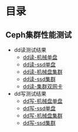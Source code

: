 # 目录

## Ceph集群性能测试

* dd读测试结果
  * [dd读-机械单盘](Ceph集群性能测试/dd读写测试结果/dd读-机械单盘.md)
  * [dd读-ssd单盘](Ceph集群性能测试/dd读写测试结果/dd读-ssd单盘.md)
  * [dd读-机械盘集群](Ceph集群性能测试/dd读写测试结果/dd读-机械盘集群.md)
  * [dd读-ssd集群](Ceph集群性能测试/dd读写测试结果/dd读-ssd集群.md)
  * [dd读-集群双网卡](Ceph集群性能测试/dd读写测试结果/dd读-集群双网卡.md)
* dd写测试结果
  * [dd写-机械盘单盘](Ceph集群性能测试/dd读写测试结果/dd写-机械盘单盘.md)
  * [dd写-ssd单盘](Ceph集群性能测试/dd读写测试结果/dd写-ssd单盘.md)
  * [dd写-机械盘集群](Ceph集群性能测试/dd读写测试结果/dd写-机械盘集群.md)
  * [dd写-ssd集群](Ceph集群性能测试/dd读写测试结果/dd写-ssd集群.md)
